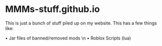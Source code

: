 # MMMs-stuff.github.io

This is just a bunch of stuff piled up on my website.
This has a few things like:

• Jar files of banned/removed mods \n
• Roblox Scripts (lua)
